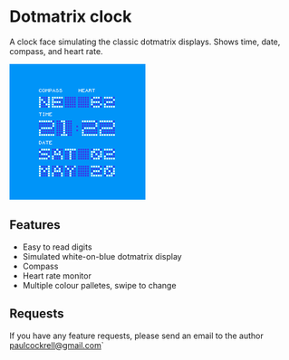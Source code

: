 # Dotmatrix clock

A clock face simulating the classic dotmatrix displays. Shows time, date, compass, and heart rate.

![](dotmatrix-clock-screen-shot.png)

## Features

* Easy to read digits
* Simulated white-on-blue dotmatrix display
* Compass
* Heart rate monitor
* Multiple colour palletes, swipe to change

## Requests

If you have any feature requests, please send an email to the author paulcockrell@gmail.com`
